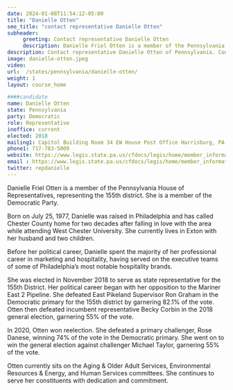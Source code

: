 ```yaml
---
date: 2024-01-08T11:54:12-05:00
title: "Danielle Otten"
seo_title: "contact representative Danielle Otten"
subheader:
     greeting: Contact representative Danielle Otten
     description: Danielle Friel Otten is a member of the Pennsylvania House of Representatives, representing the 155th district. She is a member of the Democratic Party. Otten currently sits on the Aging & Older Adult Services, Environmental Resources & Energy, and Human Services committees. She continues to serve her constituents with dedication and commitment.
description: Contact representative Danielle Otten of Pennsylvania. Contact information for Danielle Otten includes email address, phone number, and mailing address.
image: danielle-otten.jpeg
video:
url:  /states/pennsylvania/danielle-otten/
weight: 1
layout: course_home

####candidate
name: Danielle Otten
state: Pennsylvania
party: Democratic
role: Representative
inoffice: current
elected: 2018
mailing1: Capitol Building Room 34 EW House Post Office Harrisburg, PA 17120
phone1: 717-783-5009
website: https://www.legis.state.pa.us/cfdocs/legis/home/member_information/House_bio.cfm?id=1850/
email : https://www.legis.state.pa.us/cfdocs/legis/home/member_information/House_bio.cfm?id=1850/
twitter: repdanielle
---
```


Danielle Friel Otten is a member of the Pennsylvania House of Representatives, representing the 155th district. She is a member of the Democratic Party.

Born on July 25, 1977, Danielle was raised in Philadelphia and has called Chester County home for two decades after falling in love with the area while attending West Chester University. She currently lives in Exton with her husband and two children.

Before her political career, Danielle spent the majority of her professional career in marketing and hospitality, having served on the executive teams of some of Philadelphia’s most notable hospitality brands.

She was elected in November 2018 to serve as state representative for the 155th District. Her political career began with her opposition to the Mariner East 2 Pipeline. She defeated East Pikeland Supervisor Ron Graham in the Democratic primary for the 155th district by garnering 82.1% of the vote. Otten then defeated incumbent representative Becky Corbin in the 2018 general election, garnering 55% of the vote.

In 2020, Otten won reelection. She defeated a primary challenger, Rose Danese, winning 74% of the vote in the Democratic primary. She went on to win the general election against challenger Michael Taylor, garnering 55% of the vote.

Otten currently sits on the Aging & Older Adult Services, Environmental Resources & Energy, and Human Services committees. She continues to serve her constituents with dedication and commitment.
